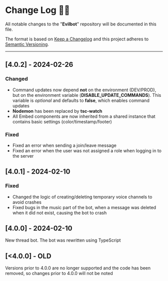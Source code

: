 <!-- markdownlint-disable MD024-->
# **Change Log** 📜📝

All notable changes to the "**Evilbot**" repository will be documented in this file.

The format is based on [Keep a Changelog](https://keepachangelog.com/en/1.1.0/) and this project adheres to [Semantic Versioning](https://semver.org/spec/v2.0.0.html).

---

## [**4.0.2**] - 2024-02-26


### Changed

* Command updates now depend **not** on the environment (DEV/PROD), but on the environment variable (**DISABLE_UPDATE_COMMANDS**). This variable is *optional* and defaults to **false**, which enables command updates
* **Nodemon** has been replaced by **tsc-watch**
* All Embed components are now inherited from a shared instance that contains basic settings (color/timestamp/footer)

### Fixed

* Fixed an error when sending a join/leave message
* Fixed an error when the user was not assigned a role when logging in to the server 

## [**4.0.1**] - 2024-02-10

### Fixed

* Changed the logic of creating/deleting temporary voice channels to avoid crashes
* Fixed bugs in the music part of the bot, when a message was deleted when it did not exist, causing the bot to crash

## [**4.0.0**] - 2024-02-10

New thread bot. The bot was rewritten using TypeScript

## [**<4.0.0**] - OLD

Versions prior to 4.0.0 are no longer supported and the code has been removed, so changes prior to 4.0.0 will not be noted